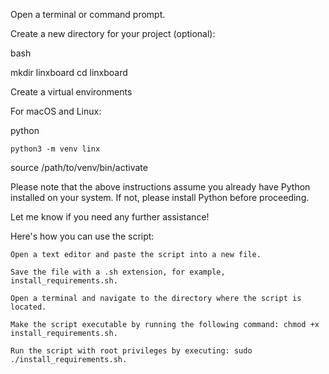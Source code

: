 
Open a terminal or command prompt.



Create a new directory for your project (optional):

bash

mkdir linxboard
cd linxboard

Create a virtual environments


For macOS and Linux:

python

    python3 -m venv linx

source /path/to/venv/bin/activate




Please note that the above instructions assume you already have Python installed on your system. If not, please install Python before proceeding.

Let me know if you need any further assistance!


Here's how you can use the script:


    Open a text editor and paste the script into a new file.

    Save the file with a .sh extension, for example, install_requirements.sh.

    Open a terminal and navigate to the directory where the script is located.

    Make the script executable by running the following command: chmod +x install_requirements.sh.

    Run the script with root privileges by executing: sudo ./install_requirements.sh.




